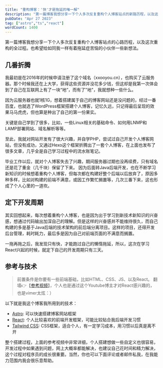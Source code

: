 ```yaml
---
title: "重构博客：'快'才是拖延的唯一解"
description: "第一篇博客我想分享一下个人多次反复重构个人博客站点的新路历程，以及这次重构的全过程。也希望给如同我一样有着拖延症苦恼的小伙伴一些新想法。"
pubDate: "Apr 27 2023"
tag: ["astro","ts","react"]
wordCount: 1400
---
```

第一篇博客我想分享一下个人多次反复重构个人博客站点的心路历程，以及这次重构的全过程。也希望给如同我一样有着拖延症苦恼的小伙伴一些新想法。
## 几番折腾
我最初是在2016年的时候申请注册了这个域名（xxooyou.cn），也购买了云服务器。那个时候我还在上大学，获得这些资源并没花多少钱，但这却是我第一次体会到了自己在互联网上有了一块“地”，而有了"地"，我就想种一些什么。

因为云服务器也就1核1G，想着搭建属于自己的博客网站还是没问题的，经过一番百度，也就选了WordPress框架搭建个人博客，记忆久远，只记得最后呈现的效果马马虎虎，但也算是种出了自己的第一份果实。

关键是自己学到了很多，比如，一些Linux相关的基础命令、如何用LNMP和LAMP部署网站、域名解析等等。

至此，我就对网站开发有了很大兴趣，并自学PHP，尝试过自己开发个人博客网站，但没有成功，又通过Hexo这个框架折腾出了一套个人博客，在上面也发布了很多文章，几乎全是自己学习过程中的流水账笔记。

毕业工作以后，就对个人博客失去了兴趣，期间服务器过期也没再续费，只有域名还是花了重金（几千块）保留了下来。
因为后面转Java后端开发，也在不断学习新知识的时候想着重构个人博客，但每次都在构建好整个后端以后放弃了，原因多种多样，比如对构建的前端不满意，或因工作繁忙搁置等，几次三番下来，这也形成了个人心里的一道坎。
## 定下开发周期
其实回想起来，每次想着重构个人博客，也是因为出于学习到新技术新知识的兴奋感，想通过代码输出加深自己的理解。但是这样的兴奋感并不能维持很久，而自己构建的多是基于Java后端的技术架构的前后端分离项目。这样的项目，还得开发后台管理，耗时耗力，最后多是因为自己对前端页面的不满意而搁置。

一拖再拖之后，我发现只有快，才能跑过自己的懒惰拖延，所以，这次在学习React兴起的时候，就定下自己的开发周期只有三天。
## 参考与技术
> 前置条件是你要有一些前端基础，比如HTML、CSS、JS、以及React。
> 翻墙👉【[参考视频](https://www.youtube.com/watch?v=3_JE76PKBWE&t=1632s)】，个人也是通过这个Youtube博主才对React感兴趣的，也是vimer太炫：）

以下就是我这个博客我所用到的技术：
- [Astro](https://astro.build/): 可以快速搭建博客网站框架
- [React](https://react.docschina.org/): 个人比较喜欢的前端开发框架，可能比较贴合我后端开发习惯
- [Tailwind CSS](https://www.tailwindcss.cn/): CSS框架，适合个人，有一定学习成本，用习惯以后真是离不开

整个搭建过程，上面的参考视频中非常详细，个人搭建想做一些自定义也很容易，开发过程中如果遇到问题，网上大概率都能解决，也建议自己花时间和精力解决，这个过程对程序员的成长很重要。当然，你也可以下面评论或者邮件私我，在我能力范围内我会很乐意帮助。

